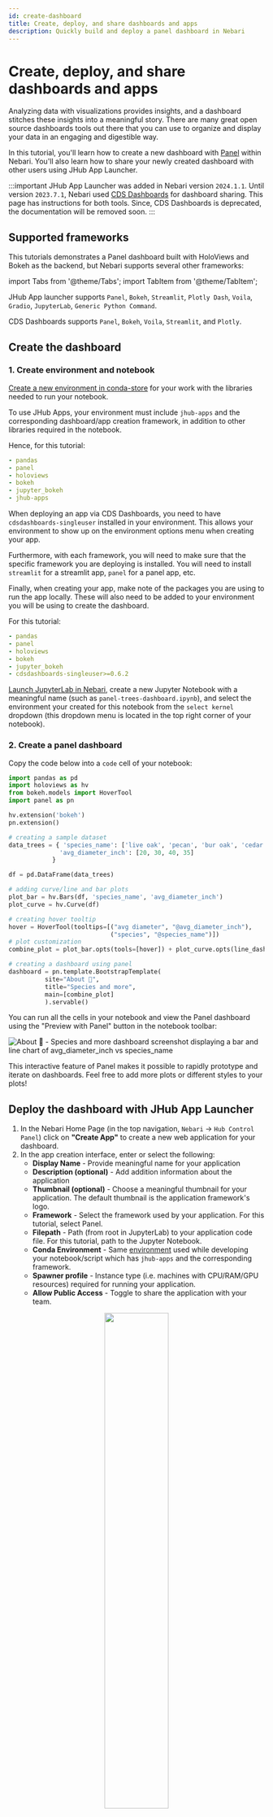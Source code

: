 ```yaml
---
id: create-dashboard
title: Create, deploy, and share dashboards and apps
description: Quickly build and deploy a panel dashboard in Nebari
---
```


# Create, deploy, and share dashboards and apps

Analyzing data with visualizations provides insights, and a dashboard stitches these insights into a meaningful story. There are many great open source dashboards tools out there that you can use to organize and display your data in an engaging and digestible way.

In this tutorial, you'll learn how to create a new dashboard with [Panel](https://panel.holoviz.org/) within Nebari. You'll also learn how to share your newly created dashboard with other users using JHub App Launcher.

:::important
JHub App Launcher was added in Nebari version `2024.1.1`.
Until version `2023.7.1`, Nebari used [CDS Dashboards](https://cdsdashboards.readthedocs.io/en/stable/) for dashboard sharing.
This page has instructions for both tools.
Since, CDS Dashboards is deprecated, the documentation will be removed soon.
:::

## Supported frameworks

This tutorials demonstrates a Panel dashboard built with HoloViews and Bokeh as the backend, but Nebari supports several other frameworks:

import Tabs from '@theme/Tabs';
import TabItem from '@theme/TabItem';

<Tabs>
<TabItem value="jhub-apps" label="JHub App Launcher" default>

JHub App launcher supports `Panel`, `Bokeh`, `Streamlit`, `Plotly Dash`, `Voila`, `Gradio`, `JupyterLab`, `Generic Python Command`.

</TabItem>
<TabItem value="cds-dashboards" label="CDS Dashboards">

CDS Dashboards supports `Panel`, `Bokeh`, `Voila`, `Streamlit`, and `Plotly`.

</TabItem>
</Tabs>

## Create the dashboard

### 1. Create environment and notebook

[Create a new environment in conda-store][create-env] for your work with the libraries needed to run your notebook.

<Tabs>
<TabItem value="jhub-apps" label="JHub App Launcher" default>

To use JHub Apps, your environment must include `jhub-apps` and the corresponding dashboard/app creation framework, in addition to other libraries required in the notebook.

Hence, for this tutorial:

```yaml
- pandas
- panel
- holoviews
- bokeh
- jupyter_bokeh
- jhub-apps
```

</TabItem>
<TabItem value="cds-dashboards" label="CDS Dashboards">

When deploying an app via CDS Dashboards, you need to have `cdsdashboards-singleuser` installed in your environment. This allows your environment to show up on the environment options menu when creating your app.

Furthermore, with each framework, you will need to make sure that the specific framework you are deploying is installed. You will need to install `streamlit` for a streamlit app, `panel` for a panel app, etc.

Finally, when creating your app, make note of the packages you are using to run the app locally. These will also need to be added to your environment you will be using to create the dashboard.

For this tutorial:

```yaml
- pandas
- panel
- holoviews
- bokeh
- jupyter_bokeh
- cdsdashboards-singleuser>=0.6.2
```

</TabItem>
</Tabs>

[Launch JupyterLab in Nebari][login-keycloak], create a new Jupyter Notebook with a meaningful name (such as `panel-trees-dashboard.ipynb`), and select the environment your created for this notebook from the `select kernel` dropdown (this dropdown menu is located in the top right corner of your notebook).

### 2. Create a panel dashboard

Copy the code below into a `code` cell of your notebook:

```python title="panel-trees-dashboard.ipynb"
import pandas as pd
import holoviews as hv
from bokeh.models import HoverTool
import panel as pn

hv.extension('bokeh')
pn.extension()

# creating a sample dataset
data_trees = { 'species_name': ['live oak', 'pecan', 'bur oak', 'cedar elm'],
              'avg_diameter_inch': [20, 30, 40, 35]
            }

df = pd.DataFrame(data_trees)

# adding curve/line and bar plots
plot_bar = hv.Bars(df, 'species_name', 'avg_diameter_inch')
plot_curve = hv.Curve(df)

# creating hover tooltip
hover = HoverTool(tooltips=[("avg diameter", "@avg_diameter_inch"),
                            ("species", "@species_name")])
# plot customization
combine_plot = plot_bar.opts(tools=[hover]) + plot_curve.opts(line_dash='dashed')

# creating a dashboard using panel
dashboard = pn.template.BootstrapTemplate(
          site="About 🌳",
          title="Species and more",
          main=[combine_plot]
          ).servable()
```

You can run all the cells in your notebook and view the Panel dashboard using the "Preview with Panel" button in the notebook toolbar:

![`About 🌳 - Species and more` dashboard screenshot displaying a bar and line chart of avg_diameter_inch vs species_name](/img/tutorials/trees-dashboard-example.png)

This interactive feature of Panel makes it possible to rapidly prototype and iterate on dashboards.
Feel free to add more plots or different styles to your plots!

## Deploy the dashboard with JHub App Launcher

1. In the Nebari Home Page (in the top navigation, `Nebari` -> `Hub Control Panel`) click on **"Create App"** to create a new web application for your dashboard.
2. In the app creation interface, enter or select the following:
   - **Display Name** - Provide meaningful name for your application
   - **Description (optional)** - Add addition information about the application
   - **Thumbnail (optional)** - Choose a meaningful thumbnail for your application. The default thumbnail is the application framework's logo.
   - **Framework** - Select the framework used by your application. For this tutorial, select Panel.
   - **Filepath** - Path (from root in JupyterLab) to your application code file. For this tutorial, path to the Jupyter Notebook.
   - **Conda Environment** - Same [environment](#1-create-environment-and-notebook) used while developing your notebook/script which has `jhub-apps` and the corresponding framework.
   - **Spawner profile** - Instance type (i.e. machines with CPU/RAM/GPU resources) required for running your application.
   - **Allow Public Access** - Toggle to share the application with your team.

  <p align="center">
    <img src="/img/tutorials/jhub-apps-create-new-app.png" width="50%"/>
  </p>

3. Click on **Submit**. JHub App Launcher deploy your app (which can take a few minutes to complete) and automatically redirect you to it.

Your dashboard app will be available in the Nebari Home page, under "My Apps". If you allowed public access, it will be available under "Shared Apps" for your team.

## Deploy and share the dashboard with CDS Dashboards (Nebari v2023.7.1 or earlier)

In this section, you'll use CDS Dashboards to publish and share your newly created `panel` dashboard.

:::warning
CDS Dashboards has been deprecated in 2023.9.1. Nebari 2023.7.1 is the last release that support CDS Dashboards.
:::

To begin, click on the top left tab navigate to `File` -> `Hub Control Panel` -> `Dashboards`.

![JupyterLab expanded File menu - Hub Control Panel is highlighted with a surrounding purple box](/img/tutorials/nebari_jupyterlab_file_menu.png)

Click on the button `New Dashboard`. You will now be presented with a new window where you'll need to provide additional details for your dashboard (see image below for reference).

![CDS dashboard configuration screenshot](/img/tutorials/window_dashboard_configuration_example.png)

1. Give your dashboard a name, for example, `Trees`. This name will be the name of your shareable dashboard, so make sure to give this a meaningful name.
2. Add a short description, for example, `Insights and more`.
3. Set the correct user-access permission (optional). This setting allows you to share your dashboard with all the other users on your Nebari deployment or select specific users.
4. Select the code source for your panel. For example, in this tutorial you created a new notebook `panel-trees-dashboard.ipynb`, but you can also point to a Git repository.
5. Select the appropriate framework for your dashboard, in this example you'll have to select: `panel`.
6. Select the `conda` environment for your dashboard, make sure it is same as the one you previously selected as your Jupyter notebook environment
7. In the `relative path` box, copy your notebook's path (example: `demo-dashboards/tutorial/panel-trees-dashboard.ipynb`).
8. Once you have provided all the details above click on the save button.

You will then be redirected to a new window where you will be able to select the compute resources for your dashboard.

:::warning
The available compute instances might vary depending on the configuration and cloud provider of your Nebari instance.

Also, the **best instance type** for your dashboard will depend on your specific use case.
:::

An example of available compute instances available within a Nebari instance is shown in the following image:
![Nebari Instance selection UI screenshot for the Trees Dashboard. The radio button for the `Small instance - Stable environment with 1 CPU / 4 GB ram is selected](/img/tutorials/window_nebari_select_instance_type.png)

For this particular tutorial, a small instance should be enough. Once you have made a selection you can click on the **Save** button at the bottom of the window.
This will trigger the deployment of your dashboard, and you'll be presented with a screen displaying the of this process.

![Nebari window displaying the progress of the Trees' dashboard deployment. This window displays a message reading "The dashboard is starting up"](/img/tutorials/nebari_window_dashboard_starting_up.png)

If there are no errors encountered during this process, you will be automatically redirected to the dashboard!

## Manage apps in Nebari

<Tabs>
<TabItem value="jhub-apps" label="JHub App Launcher" default>

All applications are available on the Nebari home page. From JupyterLAb, you can click on the `Nebari` menu tab and select `Hub Control Panel` to go to the home page.

To manage an application, click on the three dots in the top right of the corresponding application card where you can:

- **Start** the app is it's not running
- **Stop** a running app
- **Edit** the application details
- **Delete** the app

![](/img/tutorials/jhub-apps-manage-app.png)

</TabItem>
<TabItem value="cds-dashboards" label="CDS Dashboards (Nebari v2023.7.1 or earlier)">

In the Nebari home page (from JupyterLab, click on the `File` menu tab, then select `Hub Control Panel` to go to the home page), click on `Dashboards` in the top navigation bar.

This will redirect you to Nebari's Dashboard main panel.
Here, you can find the URL of your dashboards which can be shared with other users, as well as manage the status and deployment of your dashboards:

- To stop the dashboard server click on the `stop` button.
- To start the dashboard server click on the `start` button.
- To delete the server and the resources allocated click on the `delete` button.
- To make any changes to the existing CDS options, click on the `edit` button.

![Nebari dashboard panel - showing a number of dashboards with corresponding start/delete buttons, as well as several URLs under the "Dashboards from others heading"](/img/tutorials/nebari_dashboard_panel.png).

</TabItem>
</Tabs>

:::important
While the dashboard is running, it will continue to consume resources.
You should be mindful of the incurring ongoing costs while the dashboard is running, and stop it when not needed.
:::

---

Dashboards and apps can be a very handy tool to share information and insights with colleagues and external customers or collaborators. You can use this basic dashboard to build more complex dashboards, add more dynamic features, and start sharing data insights with others.

<!-- Internal links -->

[login-keycloak]: /docs/tutorials/login-keycloak
[create-env]: /docs/tutorials/creating-new-environments
